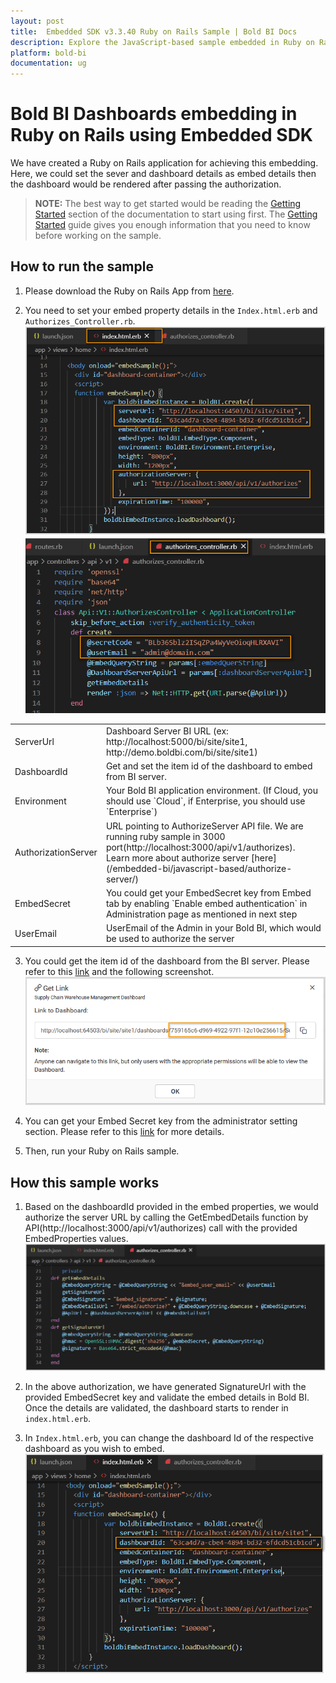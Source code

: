 ```yaml
---
layout: post
title:  Embedded SDK v3.3.40 Ruby on Rails Sample | Bold BI Docs
description: Explore the JavaScript-based sample embedded in Ruby on Rails application supported since v3.3.40 of Bold BI.
platform: bold-bi
documentation: ug
---
```


# Bold BI Dashboards embedding in Ruby on Rails using Embedded SDK

We have created a Ruby on Rails application for achieving this embedding. Here, we could set the sever and dashboard details as embed details then the dashboard would be rendered after passing the authorization.  

> **NOTE:** The best way to get started would be reading the [Getting Started](/embedded-bi/javascript-based/getting-started/) section of the documentation to start using first. The [Getting Started](/embedded-bi/javascript-based/getting-started/) guide gives you enough information that you need to know before working on the sample.      

## How to run the sample

1. Please download the Ruby on Rails App from [here](https://onpremise-demo.boldbi.com/getting-started/ruby-on-rails-v3.3/sample.zip).    

2. You need to set your embed property details in the `Index.html.erb` and `Authorizes_Controller.rb`.  
![Embed Properties](/static/assets/embedded/javascript/sample/images/ruby-index-props.png)
![Embed Properties In Authorize Controller](/static/assets/embedded/javascript/sample/images/ruby-authorize-props.png)
<meta charset="utf-8"/>
<table>
  <tbody>
    <tr>
        <td align="left">ServerUrl</td>
        <td align="left">Dashboard Server BI URL (ex: http://localhost:5000/bi/site/site1, http://demo.boldbi.com/bi/site/site1)</td>
    </tr>
    <tr>
        <td align="left">DashboardId</td>
        <td align="left">Get and set the item id of the dashboard to embed from BI server.</td>
    </tr>
    <tr>
        <td align="left">Environment</td>
        <td align="left">Your Bold BI application environment. (If Cloud, you should use `Cloud`, if  Enterprise, you should use `Enterprise`)</td>
    </tr>
    <tr>
        <td align="left">AuthorizationServer</td>
        <td align="left">URL pointing to AuthorizeServer API file. We are running ruby sample in 3000 port(http://localhost:3000/api/v1/authorizes). Learn more about authorize server [here](/embedded-bi/javascript-based/authorize-server/)</td>
    </tr>
    <tr>
        <td align="left">EmbedSecret</td>
        <td align="left">You could get your EmbedSecret key from Embed tab by enabling `Enable embed authentication` in Administration page as mentioned in next step</td>
    </tr>
    <tr>
        <td align="left">UserEmail</td>
        <td align="left">UserEmail of the Admin in your Bold BI, which would be used to authorize the server</td>
    </tr>
  </tbody>
</table>


3. You could get the item id of the dashboard from the BI server. Please refer to this [link](/embedded-bi/working-with-dashboards/share-dashboards/get-dashboard-link/#get-link) and the following screenshot.  
![Get Dashboard Id](/static/assets/embedded/javascript/sample/images/get-dashboard-id.png)

4. You can get your Embed Secret key from the administrator setting section. Please refer to this [link](/embedded-bi/site-administration/embed-settings/) for more details.  

5. Then, run your Ruby on Rails sample.

## How this sample works

1. Based on the dashboardId provided in the embed properties, we would authorize the server URL by calling the GetEmbedDetails function by API(http://localhost:3000/api/v1/authorizes) call with the provided EmbedProperties values.
![Get Embed Details](/static/assets/embedded/javascript/sample/images/ruby-authorize.png)

2. In the above authorization, we have generated SignatureUrl with the provided EmbedSecret key and validate the embed details in Bold BI. Once the details are validated, the dashboard starts to render in `index.html.erb`.

3. In `Index.html.erb`, you can change the dashboard Id of the respective dashboard as you wish to embed.
![Set Dashboard Id](/static/assets/embedded/javascript/sample/images/ruby-dashboard.png)